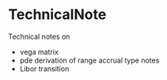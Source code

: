 # TechnicalNote
Technical notes on 
 - vega matrix
 - pde derivation of range accrual type notes
 - Libor transition
